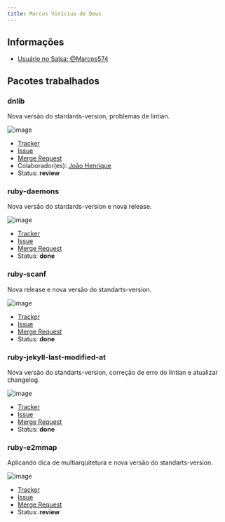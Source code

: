 ```yaml
---
title: Marcos Vinícius de Deus
---
```


## Informações

- [Usuário no Salsa: @Marcos574](https://salsa.debian.org/Marcos574)

## Pacotes trabalhados

### dnlib

Nova versão do stardards-version, problemas de lintian.

![image](/Debian_Pacotes/assets/dnlib.png)

- [Tracker](https://tracker.debian.org/pkg/dnlib)
- [Issue](https://salsa.debian.org/debian-brasilia-team/docs/-/issues/63)
- [Merge Request](https://salsa.debian.org/pkg-security-team/dnlib/-/merge_requests/1)
- Colaborador(es): [João Henrique](https://salsa.debian.org/joao-henrique10)
- Status: **review**

### ruby-daemons

Nova versão do stardards-version e nova release.

![image](/Debian_Pacotes/assets/ruby-daemons.png)

- [Tracker](https://tracker.debian.org/pkg/ruby-daemons)
- [Issue](https://salsa.debian.org/debian-brasilia-team/docs/-/issues/101)
- [Merge Request](https://salsa.debian.org/ruby-team/ruby-daemons/-/merge_requests/1)
- Status: **done**

### ruby-scanf

Nova release e nova versão do standarts-version.

![image](/Debian_Pacotes/assets/ruby-scanf.png)

- [Tracker](https://tracker.debian.org/pkg/ruby-scanf)
- [Issue](https://salsa.debian.org/debian-brasilia-team/docs/-/issues/107)
- [Merge Request](https://salsa.debian.org/ruby-team/ruby-scanf/-/merge_requests/1)
- Status: **done**

### ruby-jekyll-last-modified-at

Nova versão do standarts-version, correção de erro do lintian e atualizar changelog.

![image](/Debian_Pacotes/assets/ruby-jekyll-last-modified-at.png)

- [Tracker](https://tracker.debian.org/pkg/ruby-jekyll-last-modified-at)
- [Issue](https://salsa.debian.org/debian-brasilia-team/docs/-/issues/113)
- [Merge Request](https://salsa.debian.org/ruby-team/ruby-jekyll-last-modified-at/-/merge_requests/1)
- Status: **done**

### ruby-e2mmap

Aplicando dica de multiarquitetura e nova versão do standarts-version.

![image](/Debian_Pacotes/assets/ruby-e2mmap.png)

- [Tracker](https://tracker.debian.org/pkg/ruby-e2mmap)
- [Issue](https://salsa.debian.org/debian-brasilia-team/docs/-/issues/130)
- [Merge Request](https://salsa.debian.org/ruby-team/ruby-e2mmap/-/merge_requests/2)
- Status: **review**